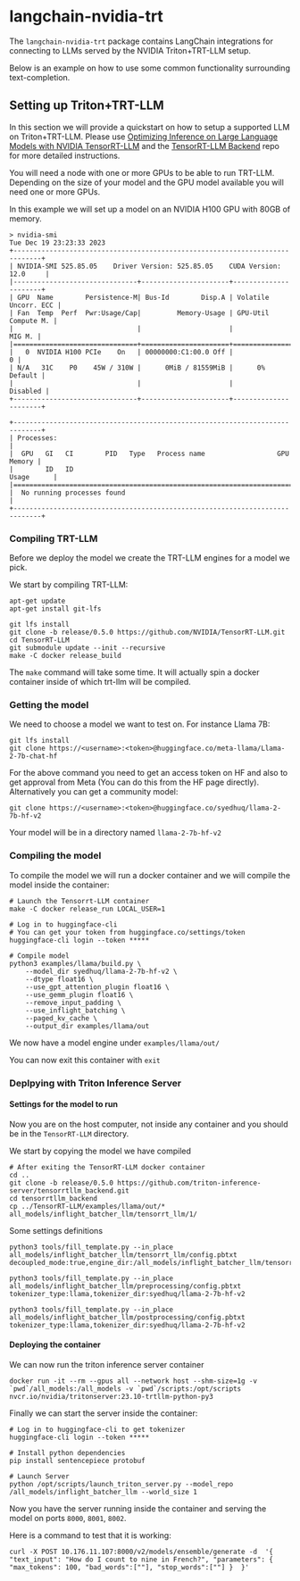 # langchain-nvidia-trt

The `langchain-nvidia-trt` package contains LangChain integrations for connecting to LLMs served by the NVIDIA Triton+TRT-LLM setup. 

Below is an example on how to use some common functionality surrounding text-completion.

## Setting up Triton+TRT-LLM 

In this section we will provide a quickstart on how to setup a supported LLM on Triton+TRT-LLM. Please use [Optimizing Inference on Large Language Models with NVIDIA TensorRT-LLM](https://developer.nvidia.com/blog/optimizing-inference-on-llms-with-tensorrt-llm-now-publicly-available/) and the [TensorRT-LLM Backend](https://github.com/triton-inference-server/tensorrtllm_backend) repo for more detailed instructions.

You will need a node with one or more GPUs to be able to run TRT-LLM. Depending on the size of your model and the GPU model available you will need one or more GPUs.

In this example we will set up a model on an NVIDIA H100 GPU with 80GB of memory. 

```shell
> nvidia-smi
Tue Dec 19 23:23:33 2023       
+-----------------------------------------------------------------------------+
| NVIDIA-SMI 525.85.05    Driver Version: 525.85.05    CUDA Version: 12.0     |
|-------------------------------+----------------------+----------------------+
| GPU  Name        Persistence-M| Bus-Id        Disp.A | Volatile Uncorr. ECC |
| Fan  Temp  Perf  Pwr:Usage/Cap|         Memory-Usage | GPU-Util  Compute M. |
|                               |                      |               MIG M. |
|===============================+======================+======================|
|   0  NVIDIA H100 PCIe    On   | 00000000:C1:00.0 Off |                    0 |
| N/A   31C    P0    45W / 310W |      0MiB / 81559MiB |      0%      Default |
|                               |                      |             Disabled |
+-------------------------------+----------------------+----------------------+
                                                                               
+-----------------------------------------------------------------------------+
| Processes:                                                                  |
|  GPU   GI   CI        PID   Type   Process name                  GPU Memory |
|        ID   ID                                                   Usage      |
|=============================================================================|
|  No running processes found                                                 |
+-----------------------------------------------------------------------------+
```

### Compiling TRT-LLM

Before we deploy the model we create the TRT-LLM engines for a model we pick.

We start by compiling TRT-LLM:

```shell
apt-get update
apt-get install git-lfs

git lfs install
git clone -b release/0.5.0 https://github.com/NVIDIA/TensorRT-LLM.git
cd TensorRT-LLM
git submodule update --init --recursive
make -C docker release_build
```

The `make` command will take some time. It will actually spin a docker container inside of which trt-llm will be compiled.

### Getting the model 

We need to choose a model we want to test on. For instance Llama 7B:

```shell
git lfs install
git clone https://<username>:<token>@huggingface.co/meta-llama/Llama-2-7b-chat-hf
```

For the above command you need to get an access token on HF and also to get approval from Meta (You can do this from the HF page directly). Alternatively you can get a community model:

```shell
git clone https://<username>:<token>@huggingface.co/syedhuq/llama-2-7b-hf-v2
```

Your model will be in a directory named `llama-2-7b-hf-v2`

### Compiling the model

To compile the model we will run a docker container and we will compile the model inside the container:

```shell
# Launch the Tensorrt-LLM container
make -C docker release_run LOCAL_USER=1
 
# Log in to huggingface-cli
# You can get your token from huggingface.co/settings/token
huggingface-cli login --token *****
 
# Compile model
python3 examples/llama/build.py \
    --model_dir syedhuq/llama-2-7b-hf-v2 \
    --dtype float16 \
    --use_gpt_attention_plugin float16 \
    --use_gemm_plugin float16 \
    --remove_input_padding \
    --use_inflight_batching \
    --paged_kv_cache \
    --output_dir examples/llama/out
```

We now have a model engine under `examples/llama/out/`

You can now exit this container with `exit`

### Deplpying with Triton Inference Server

#### Settings for the model to run

Now you are on the host computer, not inside any container and you should be in the `TensorRT-LLM` directory.

We start by copying the model we have compiled

```shell
# After exiting the TensorRT-LLM docker container
cd ..
git clone -b release/0.5.0 https://github.com/triton-inference-server/tensorrtllm_backend.git
cd tensorrtllm_backend
cp ../TensorRT-LLM/examples/llama/out/*   all_models/inflight_batcher_llm/tensorrt_llm/1/
```

Some settings definitions

```shell
python3 tools/fill_template.py --in_place all_models/inflight_batcher_llm/tensorrt_llm/config.pbtxt decoupled_mode:true,engine_dir:/all_models/inflight_batcher_llm/tensorrt_llm/1,max_tokens_in_paged_kv_cache:,batch_scheduler_policy:guaranteed_completion,kv_cache_free_gpu_mem_fraction:0.2,max_num_sequences:4

python3 tools/fill_template.py --in_place all_models/inflight_batcher_llm/preprocessing/config.pbtxt tokenizer_type:llama,tokenizer_dir:syedhuq/llama-2-7b-hf-v2

python3 tools/fill_template.py --in_place all_models/inflight_batcher_llm/postprocessing/config.pbtxt tokenizer_type:llama,tokenizer_dir:syedhuq/llama-2-7b-hf-v2
```

#### Deploying the container

We can now run the triton inference server container

```shell
docker run -it --rm --gpus all --network host --shm-size=1g -v `pwd`/all_models:/all_models -v `pwd`/scripts:/opt/scripts nvcr.io/nvidia/tritonserver:23.10-trtllm-python-py3
```

Finally we can start the server inside the container:

```shell
# Log in to huggingface-cli to get tokenizer
huggingface-cli login --token *****
 
# Install python dependencies
pip install sentencepiece protobuf
 
# Launch Server
python /opt/scripts/launch_triton_server.py --model_repo /all_models/inflight_batcher_llm --world_size 1
```

Now you have the server running inside the container and serving the model on ports `8000`, `8001`, `8002`.

Here is a command to test that it is working:

```shell
curl -X POST 10.176.11.107:8000/v2/models/ensemble/generate -d  '{ "text_input": "How do I count to nine in French?", "parameters": { "max_tokens": 100, "bad_words":[""], "stop_words":[""] }  }'
```
